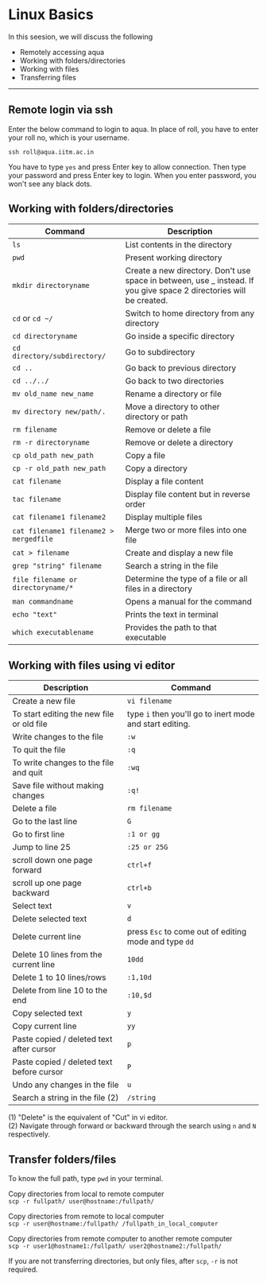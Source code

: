 # Linux Basics
In this seesion, we will discuss the following
- Remotely accessing aqua
- Working with folders/directories
- Working with files
- Transferring files

<hr>

## Remote login via ssh
Enter the below command to login to aqua. In place of roll, you have to enter your roll no, which is your username. 
```
ssh roll@aqua.iitm.ac.in
```
You have to type `yes` and press Enter key to allow connection. Then type your password and press Enter key to login. When you enter password, you won't see any black dots.

## Working with folders/directories
Command | Description |
--|--|
`ls` |List contents in the directory
`pwd` | Present working directory
`mkdir directoryname` | Create a new directory. Don't use space in between, use _ instead. If you give space 2 directories will be created.
`cd` or `cd ~/` | Switch to home directory from any directory
`cd directoryname` | Go inside a specific directory
`cd directory/subdirectory/` | Go to subdirectory 
`cd ..` | Go back to previous directory 	
`cd ../../` | Go back to two directories 
`mv old_name new_name` | Rename a directory or file
`mv directory new/path/.` | Move a directory to other directory or path
`rm filename` | Remove or delete a file
`rm -r directoryname` | Remove or delete a directory
`cp old_path new_path` | Copy a file
`cp -r old_path new_path` | Copy a directory
`cat filename` | Display a file content
`tac filename` | Display file content but in reverse order
`cat filename1 filename2` | Display multiple files
`cat filename1 filename2 > mergedfile` | Merge two or more files into one file
`cat > filename` | Create and display a new file
`grep "string" filename` | Search a string in the file
`file filename or directoryname/*` | Determine the type of a file or all files in a directory
`man commandname` | Opens a manual for the command
`echo "text"` | Prints the text in terminal
`which executablename` | Provides the path to that executable

## Working with files using vi editor
Description  | Command |
--|--|
Create a new file | `vi filename`	
To start editing the new file or old file | type `i` then you'll go to inert mode and start editing.
Write changes to the file |	`:w`
To quit the file 	| `:q`
To write changes to the file and quit |	`:wq`
Save file without making changes 	| `:q!`
Delete a file |	`rm filename`
Go to the last line |	`G`
Go to first line    |	`:1 or gg`
Jump to line 25     |	`:25 or 25G`
scroll down one page forward 	| `ctrl+f`
scroll up one page backward 	| `ctrl+b`
Select text | `v`
Delete selected text | `d`
Delete current line | press `Esc` to come out of editing mode and type `dd`
Delete 10 lines from the current line |	`10dd`
Delete 1 to 10 lines/rows 	| `:1,10d`
Delete from line 10 to the end 	| `:10,$d`
Copy selected text | `y`
Copy current line | `yy`
Paste copied / deleted text after cursor | `p`
Paste copied / deleted text before cursor | `P`
Undo any changes in the file | `u`
Search a string in the file (2) | `/string`

(1) "Delete" is the equivalent of "Cut" in vi editor. <br>
(2) Navigate through forward or backward through the search using `n` and `N` respectively.

## Transfer folders/files
To know the full path, type `pwd` in your terminal.

Copy directories from local to remote computer <br>
`scp -r fullpath/ user@hostname:/fullpath/`

Copy directories from remote to local computer <br>
`scp -r user@hostname:/fullpath/ /fullpath_in_local_computer`

Copy directories from remote computer to another remote computer <br>
`scp -r user1@hostname1:/fullpath/ user2@hostname2:/fullpath/`

If you are not transferring directories, but only files, after `scp`, `-r` is not required.
